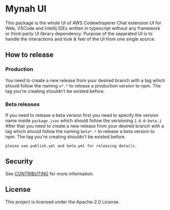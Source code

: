 # Mynah UI
This package is the whole UI of AWS Codewhisperer Chat extension UI for Web, VSCode and Intellij IDEs written in typescript without any framework or third-party UI library dependency. Purpose of the separated UI is to handle the interactions and look & feel of the UI from one single source. 

## How to release
### Production 
You need to create a new release from your desired branch with a tag which should follow the naming `v*.*` to release a production version to npm. The tag you're creating shouldn't be existed before. 

### Beta releases
If you need to release a beta version first you need to specify the version name inside `package.json` which should follow the versioning `2.0.0-beta.1`
After that you need to create a new release from your desired branch with a tag which should follow the naming `beta*.*` to release a beta version to npm. The tag you're creating shouldn't be existed before. 

``` console
please see publish.yml and beta.yml for releasing details.
```


## Security

See [CONTRIBUTING](CONTRIBUTING.md#security-issue-notifications) for more information.

## License

This project is licensed under the Apache-2.0 License.

